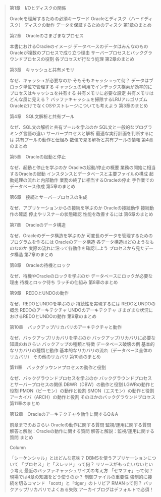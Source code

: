 > 第1章　I/Oとディスクの関係
> 
> Oracleを理解するための必須キーワード
> Oracleとディスク（ハードディスク）
> ディスクの動作
> データを保証するためのディスク
> 第1章のまとめ
> 
> 第2章　Oracleのさまざまなプロセス
> 
> 本書におけるOracleのイメージ
> データベースのデータはみんなのもの
> Oracleが複数のプロセスで成り立つ理由
> サーバープロセスとバックグラウンドプロセスの役割
> 各プロセスが行なう処理
> 第2章のまとめ
> 
> 第3章　キャッシュと共有メモリ
> 
> なぜ、キャッシュが必要なのか
> そもそもキャッシュって何？
> データはブロック単位で管理する
> キャッシュの利用でインデックス検索が効率的に
> プロセスはキャッシュを共有する
> 共有メモリに必要な設定
> 共有メモリはどんな風に見える？
> バッファキャッシュを掃除するLRUアルゴリズム
> OracleだけでなくOSやストレージについても考えよう
> 第3章のまとめ
> 
> 第4章　SQL文解析と共有プール
> 
> なぜ、SQL文の解析と共有プールを学ぶのか
> SQL文と一般的なプログラミング言語の違い
> サーバープロセスと解析
> 最適な実行計画を判断するには
> 共有プールの動作と仕組み
> 数値で見る解析と共有プールの情報
> 第4章のまとめ
> 
> 第5章　Oracleの起動と停止
> 
> なぜ、起動と停止を学ぶのか
> Oracleの起動/停止の概要
> 業務の開始に相当するOracleの起動
> インスタンスとデータベースと主要ファイルの構成
> 起動処理の流れと内部動作
> 業務の終了に相当するOracleの停止
> 手作業でのデータベース作成
> 第5章のまとめ
> 
> 第6章　接続とサーバープロセスの生成
> 
> なぜ、アプリケーションからの接続を学ぶのか
> Oracleの接続動作
> 接続動作の確認
> 停止やリスナーの状態確認
> 性能を改善するには
> 第6章のまとめ
> 
> 第7章　Oracleのデータ構造
> 
> なぜ、Oracleのデータ構造を学ぶのか
> 可変長のデータを管理するためのプログラムを作るには
> Oracleのデータ構造
> 各データ構造はどのようなものなのか
> 実際の流れに沿って各動作を確認しよう
> プロセスから見たデータ構造
> 第7章のまとめ
> 
> 第8章　Oracleの待機とロック
> 
> なぜ、待機やOracleのロックを学ぶのか
> データベースにロックが必要な理由
> 待機とロック待ち
> ラッチの仕組み
> 第8章のまとめ
> 
> 第9章　REDOとUNDOの動作
> 
> なぜ、REDOとUNDOを学ぶのか
> 持続性を実現するには
> REDOとUNDOの概念
> REDOのアーキテクチャ
> UNDOのアーキテクチャ
> さまざまな状況におけるREDOとUNDOの動作
> 第9章のまとめ
> 
> 第10章　バックアップ/リカバリのアーキテクチャと動作
> 
> なぜ、バックアップ/リカバリを学ぶのか
> バックアップ/リカバリに必要な知識のおさらい
> バックアップの種類と特徴
> データベース破壊の例
> 基本的なリカバリの種類と動作
> 基本的なリカバリの流れ（データベース全体のリカバリ）
> その他のリカバリ
> 第10章のまとめ
> 
> 第11章　バックグラウンドプロセスの動作と役割
> 
> なぜ、バックグラウンドプロセスを学ぶのか
> バックグラウンドプロセスとサーバープロセスの関係
> DBWR（DBW）の動作と役割
> LGWRの動作と役割
> PMON（ピーモン）の動作と役割
> SMON（エスモン）の動作と役割
> アーカイバ（ARCH）の動作と役割
> そのほかのバックグラウンドプロセス
> 第11章のまとめ
> 
> 第12章　Oracleのアーキテクチャや動作に関するQ＆A
> 
> 前章までのおさらい
> Oracleの動作に関する質問
> 監視/運用に関する質問
> 解答と解説：Oracleの動作に関する質問
> 解答と解説：監視/運用に関する質問
> まとめ
> 
> Column
> 
> 「シーケンシャル」とはどんな意味？
> DBMSを使うアプリケーションについて
> 「プロセス」と「スレッド」って何？
> リソースがもったいないという考え
> 最近のバッファキャッシュサイズの考え方
> 「セマフォ」って何？
> 現場では4章の知識をどう使うのか？
> 制御ファイルの重要性
> 強制的に接続を切るコマンド
> 「scott」と「tiger」のトリビア
> RMANって何？
> バックアップ/リカバリでよくある失敗
> アーカイブログはデフォルトで必須！
